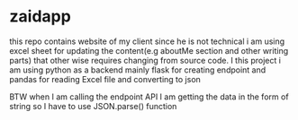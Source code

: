# zaidapp
this repo contains website of my client since he is not technical i am using excel sheet for updating the content(e.g aboutMe section and other writing parts) that other wise requires changing from source code. I this project i am using python as a backend mainly flask for creating endpoint and pandas for reading Excel file and converting to json

BTW when I am calling the endpoint API I am getting the data in the form of string so I have to use JSON.parse() function
